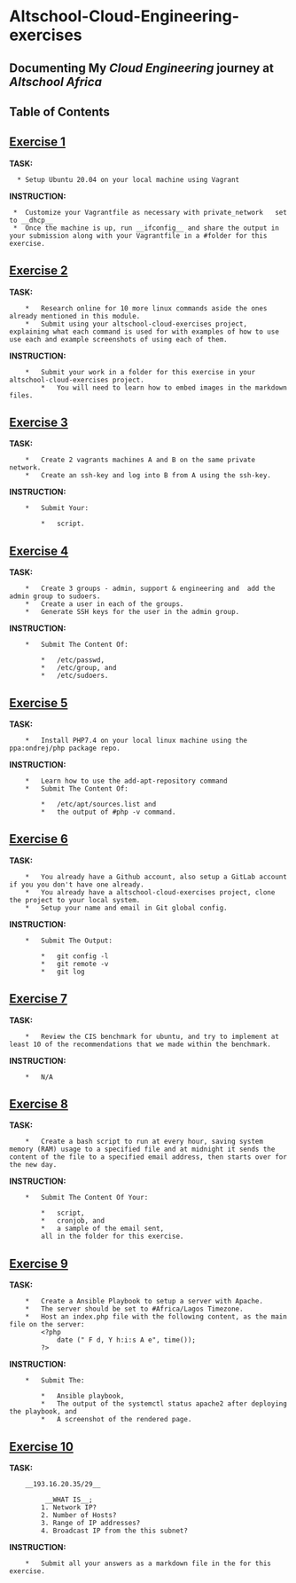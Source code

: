# Altschool-Cloud-Engineering-exercises
## Documenting My *Cloud Engineering* journey at *Altschool Africa*

## Table of Contents

## [Exercise 1](/exercise-1)
   **TASK:** 
   
      * Setup Ubuntu 20.04 on your local machine using Vagrant

   **INSTRUCTION:**

     *  Customize your Vagrantfile as necessary with private_network   set to __dhcp__
     *  Once the machine is up, run __ifconfig__ and share the output in your submission along with your Vagrantfile in a #folder for this exercise.

## [Exercise 2](/exercise-2)
   **TASK:**

        *   Research online for 10 more linux commands aside the ones already mentioned in this module.
        *   Submit using your altschool-cloud-exercises project, explaining what each command is used for with examples of how to use use each and example screenshots of using each of them.
       
   **INSTRUCTION:**

        *   Submit your work in a folder for this exercise in your altschool-cloud-exercises project. 
            *   You will need to learn how to embed images in the markdown files. 


## [Exercise 3](/exercise-3)
   **TASK:**
   
        *   Create 2 vagrants machines A and B on the same private network.
        *   Create an ssh-key and log into B from A using the ssh-key.
        
    
   **INSTRUCTION:**

        *   Submit Your:

            *   script.



## [Exercise 4](/exercise-4)
   **TASK:**
   
        *   Create 3 groups - admin, support & engineering and  add the admin group to sudoers.
        *   Create a user in each of the groups.
        *   Generate SSH keys for the user in the admin group.
    
   **INSTRUCTION:**

        *   Submit The Content Of:

            *   /etc/passwd, 
            *   /etc/group, and 
            *   /etc/sudoers.



## [Exercise 5](/exercise-5)
   **TASK:**

        *   Install PHP7.4 on your local linux machine using the ppa:ondrej/php package repo.
    
   **INSTRUCTION:**

        *   Learn how to use the add-apt-repository command
        *   Submit The Content Of: 

            *   /etc/apt/sources.list and 
            *   the output of #php -v command.


## [Exercise 6](/exercise-6)
   **TASK:**

        *   You already have a Github account, also setup a GitLab account if you you don't have one already.
        *   You already have a altschool-cloud-exercises project, clone the project to your local system.
        *   Setup your name and email in Git global config.

   **INSTRUCTION:**

        *   Submit The Output:

            *   git config -l
            *   git remote -v
            *   git log


## [Exercise 7](/exercise-7)
   **TASK:**

        *   Review the CIS benchmark for ubuntu, and try to implement at least 10 of the recommendations that we made within the benchmark.

   **INSTRUCTION:**

        *   N/A


## [Exercise 8](/exercise-8)
   **TASK:**

        *   Create a bash script to run at every hour, saving system memory (RAM) usage to a specified file and at midnight it sends the content of the file to a specified email address, then starts over for the new day.
    
  **INSTRUCTION:**

        *   Submit The Content Of Your: 

            *   script, 
            *   cronjob, and 
            *   a sample of the email sent, 
            all in the folder for this exercise.


## [Exercise 9](/exercise-9)
   **TASK:**

        *   Create a Ansible Playbook to setup a server with Apache.
        *   The server should be set to #Africa/Lagos Timezone.
        *   Host an index.php file with the following content, as the main file on the server:
            <?php
                date (" F d, Y h:i:s A e", time());
            ?> 
    
   **INSTRUCTION:**

        *   Submit The:

            *   Ansible playbook, 
            *   The output of the systemctl status apache2 after deploying the playbook, and
            *   A screenshot of the rendered page.


## [Exercise 10](/exercise-10)
   **TASK:**

        __193.16.20.35/29__

             __WHAT IS__; 
            1. Network IP?
            2. Number of Hosts?
            3. Range of IP addresses?
            4. Broadcast IP from the this subnet? 
    
   **INSTRUCTION:**

        *   Submit all your answers as a markdown file in the for this exercise.
